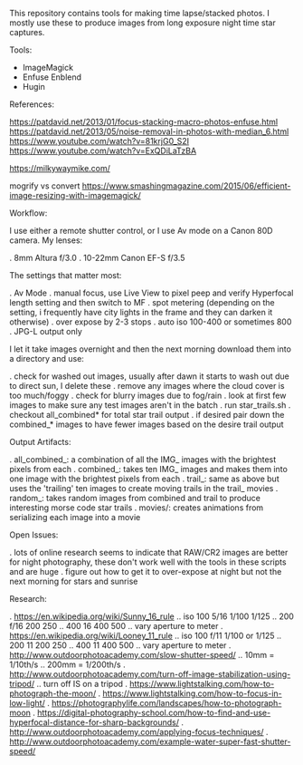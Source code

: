 This repository contains tools for making time lapse/stacked photos. I mostly use these
to produce images from long exposure night time star captures.

Tools:
* ImageMagick
* Enfuse Enblend
* Hugin

References:

https://patdavid.net/2013/01/focus-stacking-macro-photos-enfuse.html
https://patdavid.net/2013/05/noise-removal-in-photos-with-median_6.html
https://www.youtube.com/watch?v=81krjG0_S2I
https://www.youtube.com/watch?v=ExQDiLaTzBA

https://milkywaymike.com/


mogrify vs convert
https://www.smashingmagazine.com/2015/06/efficient-image-resizing-with-imagemagick/


Workflow:

I use either a remote shutter control, or I use Av mode on a Canon 80D camera.
My lenses:

. 8mm Altura f/3.0
. 10-22mm Canon EF-S f/3.5 

The settings that matter most:

. Av Mode
. manual focus, use Live View to pixel peep and verify Hyperfocal length setting and then switch to MF
. spot metering (depending on the setting, i frequently have city lights in the frame and they can darken it otherwise)
. over expose by 2-3 stops
. auto iso 100-400 or sometimes 800
. JPG-L output only

I let it take images overnight and then the next morning download them into a directory and use:

. check for washed out images, usually after dawn it starts to wash out due to direct sun, I delete these
. remove any images where the cloud cover is too much/foggy
. check for blurry images due to fog/rain
. look at first few images to make sure any test images aren't in the batch
. run star_trails.sh
. checkout all_combined* for total star trail output
. if desired pair down the combined_* images to have fewer images based on the desire trail output

Output Artifacts:

. all_combined_: a combination of all the IMG_ images with the brightest pixels from each
. combined_: takes ten IMG_ images and makes them into one image with the brightest pixels from each
. trail_: same as above but uses the 'trailing' ten images to create moving trails in the trail_ movies
. random_: takes random images from combined and trail to produce interesting morse code star trails
. movies/: creates animations from serializing each image into a movie

Open Issues:

. lots of online research seems to indicate that RAW/CR2 images are better for night photography, these don't work well with the tools in these scripts and are huge
. figure out how to get it to over-expose at night but not the next morning for stars and sunrise

Research:

. https://en.wikipedia.org/wiki/Sunny_16_rule
.. iso 100 5/16 1/100 1/125
.. 200 f/16 200 250
.. 400 16 400 500
.. vary aperture to meter
. https://en.wikipedia.org/wiki/Looney_11_rule
.. iso 100 f/11 1/100 or 1/125
.. 200 11 200 250
.. 400 11 400 500
.. vary aperture to meter
. http://www.outdoorphotoacademy.com/slow-shutter-speed/
.. 10mm = 1/10th/s
.. 200mm = 1/200th/s
. http://www.outdoorphotoacademy.com/turn-off-image-stabilization-using-tripod/
.. turn off IS on a tripod
. https://www.lightstalking.com/how-to-photograph-the-moon/
. https://www.lightstalking.com/how-to-focus-in-low-light/
. https://photographylife.com/landscapes/how-to-photograph-moon
. https://digital-photography-school.com/how-to-find-and-use-hyperfocal-distance-for-sharp-backgrounds/
. http://www.outdoorphotoacademy.com/applying-focus-techniques/
. http://www.outdoorphotoacademy.com/example-water-super-fast-shutter-speed/
